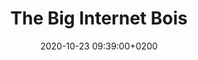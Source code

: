 ---
layout: article
title: The Big Internet Bois
date: 2020-10-23 09:39:00+0200
excerpt: "This post should [...]"
header:
  overlay_image: /contents/images/2020/10/Internet_Bois.png
  overlay_filter: 0.5 # same as adding an opacity of 0.5 to a black background
---